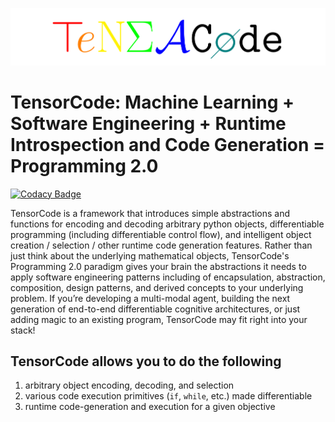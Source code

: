 ![](assets/img/logo-color.png)

# TensorCode: Machine Learning + Software Engineering + Runtime Introspection and Code Generation = Programming 2.0

[![Codacy Badge](https://app.codacy.com/project/badge/Grade/e312dd5bba3641b0a5dafbb55b426f67)](https://www.codacy.com/gh/Limboid/tensorcode/dashboard?utm_source=github.com&amp;utm_medium=referral&amp;utm_content=Limboid/tensorcode&amp;utm_campaign=Badge_Grade)

TensorCode is a framework that introduces simple abstractions and functions for encoding and decoding arbitrary python objects, differentiable programming (including differentiable control flow), and intelligent object creation / selection / other runtime code generation features. Rather than just think about the underlying mathematical objects, TensorCode's Programming 2.0 paradigm gives your brain the abstractions it needs to apply software engineering patterns including of encapsulation, abstraction, composition, design patterns, and derived concepts to your underlying problem. If you’re developing a multi-modal agent, building the next generation of end-to-end differentiable cognitive architectures, or just adding magic to an existing program, TensorCode may fit right into your stack!

## TensorCode allows you to do the following

1. arbitrary object encoding, decoding, and selection
2. various code execution primitives (`if`, `while`, etc.) made differentiable
3. runtime code-generation and execution for a given objective

